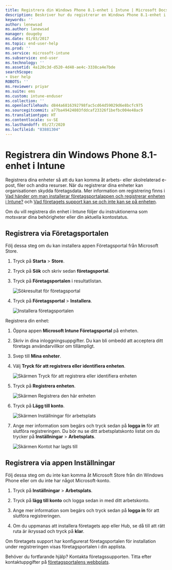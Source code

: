 ```yaml
---
title: Registrera din Windows Phone 8.1-enhet i Intune | Microsoft Docs
description: Beskriver hur du registrerar en Windows Phone 8.1-enhet i Intune
keywords: ''
author: lenewsad
ms.author: lanewsad
manager: dougeby
ms.date: 01/03/2017
ms.topic: end-user-help
ms.prod: ''
ms.service: microsoft-intune
ms.subservice: end-user
ms.technology: ''
ms.assetid: 4a120c3d-d520-4d48-ae4c-3338ca4e7bde
searchScope:
- User help
ROBOTS: ''
ms.reviewer: priyar
ms.suite: ems
ms.custom: intune-enduser
ms.collection: ''
ms.openlocfilehash: d844a6816392798fac5cd64d59029d6e8bcfc975
ms.sourcegitcommit: a77ba49424803fddcaf23326f1befbc004e48ac9
ms.translationtype: HT
ms.contentlocale: sv-SE
ms.lasthandoff: 05/27/2020
ms.locfileid: "83881304"
---
```

# <a name="enroll-your-windows-phone-81-device-in-intune"></a>Registrera din Windows Phone 8.1-enhet i Intune  

Registrera dina enheter så att du kan komma åt arbets- eller skolrelaterad e-post, filer och andra resurser. När du registrerar dina enheter kan organisationen skydda företagsdata. Mer information om registrering finns i [Vad händer om man installerar företagsportalappen och registrerar enheten i Intune?](what-happens-if-you-install-the-company-portal-app-and-enroll-your-device-in-intune-windows.md) och [Vad företagets support kan se och inte kan se på enheten](what-info-can-your-company-see-when-you-enroll-your-device-in-intune.md).  

Om du vill registrera din enhet i Intune följer du instruktionerna som motsvarar dina behörigheter eller din aktuella kontostatus.

## <a name="enroll-through-company-portal"></a>Registrera via Företagsportalen  
Följ dessa steg om du kan installera appen Företagsportal från Microsoft Store. 

1. Tryck på **Starta** > **Store**.  

2. Tryck på **Sök** och skriv sedan **företagsportal**.  

3. Tryck på **Företagsportalen** i resultatlistan.  


    ![Sökresultat för företagsportal](./media/WP81-1-CP-search-store-v2.png)  

4. Tryck på **Företagsportal**  &gt; **Installera**.  


    ![Installera företagsportalen](./media/WP81-2-CP-install-v2.png)  

Registrera din enhet:  

1. Öppna appen **Microsoft Intune Företagsportal** på enheten.  


2. Skriv in dina inloggningsuppgifter. Du kan bli ombedd att acceptera ditt företags användarvillkor om tillämpligt.  

3. Svep till **Mina enheter**.  

4. Välj **Tryck för att registrera eller identifiera enheten**.  


    ![Skärmen Tryck för att registrera eller identifiera enheten](./media/WP81-enroll-1-swipe-my-devices.png)  

5. Tryck på **Registrera enheten**.  


    ![Skärmen Registrera den här enheten](./media/WP81-enroll-2-enroll-this-device.png)  

6. Tryck på **Lägg till konto**.  


    ![Skärmen Inställningar för arbetsplats](./media/WP81-enroll-3-workplace-add-acct.png)  

7. Ange mer information som begärs och tryck sedan på **logga in** för att slutföra registreringen. Du bör nu se ditt arbetsplatskonto listat om du trycker på **Inställningar** &gt; **Arbetsplats**.  


    ![Skärmen Kontot har lagts till](./media/WP81-enroll-4-account-added.png)  

## <a name="enroll-through-settings-app"></a>Registrera via appen Inställningar  
Följ dessa steg om du inte kan komma åt Microsoft Store från din Windows Phone eller om du inte har något Microsoft-konto.

1. Tryck på **Inställningar** &gt; **Arbetsplats**.  

2. Tryck på **lägg till konto** och logga sedan in med ditt arbetskonto.  

3. Ange mer information som begärs och tryck sedan på **logga in** för att slutföra registreringen.  

4. Om du uppmanas att installera företagets app eller Hub, se då till att rätt ruta är ikryssad och tryck på **klar**.  

Om företagets support har konfigurerat företagsportalen för installation under registreringen visas företagsportalen i din applista.  

Behöver du fortfarande hjälp? Kontakta företagssupporten. Titta efter kontaktuppgifter på [företagsportalens webbplats](https://go.microsoft.com/fwlink/?linkid=2010980).
